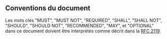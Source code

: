 ## Conventions du document

Les mots clés "MUST", "MUST NOT", "REQUIRED", "SHALL", "SHALL NOT", "SHOULD", "SHOULD NOT", "RECOMMENDED", "MAY", et "OPTIONAL" dans ce document doivent être interprétés comme décrit dans la [RFC 2119](https://tools.ietf.org/html/rfc2119).
